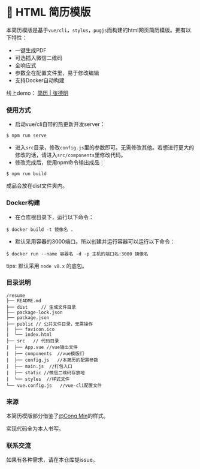 # 📑 HTML 简历模版

本简历模版是基于`vue/cli`，`stylus`，`pugjs`而构建的html网页简历模版。拥有以下特性：

- 一键生成PDF
- 可选插入微信二维码
- 全响应式
- 参数全在配置文件里，易于修改编辑
- 支持Docker自动构建



线上demo： [简历 | 张德明](https://www.coderming.com/resume/)

 

### 使用方式

- 启动vue/cli自带的热更新开发server：

```
$ npm run serve
```

- 进入`src`目录，修改`config.js`里的参数即可。无需修改其他。若想进行更大的修改的话，请进入`src/components`里修改代码。
- 修改完成后，使用npm命令输出成品：

```
$ npm run build
```

成品会放在dist文件夹内。

### Docker构建
- 在仓库根目录下，运行以下命令：

```
$ docker build -t 镜像名 .
```

- 默认采用容器的3000端口。所以创建并运行容器可以运行以下命令：

```
$ docker run --name 容器名 -d -p 主机的端口名:3000 镜像名
```

tips: 默认采用 `node v8.x` 的底包。


### 目录说明

```
/resume
├── README.md
├── dist     // 生成文件目录
├── package-lock.json
├── package.json
├── public // 公共文件目录，无需操作
|  ├── favicon.ico
|  └── index.html
├── src   // 代码目录
|  ├── App.vue //vue输出文件
|  ├── components  //vue模版们
|  ├── config.js   //本简历的配置参数
|  ├── main.js  //打包入口
|  ├── static //微信二维码存放地
|  └── styles  //样式文件
└── vue.config.js   //vue-cli配置文件
```



### 来源

本简历模版部分借鉴了[@Cong Min](https://github.com/mcc108/resume)的样式。

实现代码全为本人书写。



### 联系交流

如果有各种需求，请在本仓库提issue。
